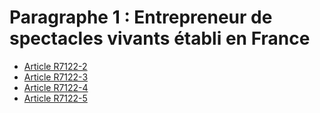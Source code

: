 # Paragraphe 1 : Entrepreneur de spectacles vivants établi en France

* [Article R7122-2](./LEGIARTI000024501048.md)
* [Article R7122-3](./LEGIARTI000018521755.md)
* [Article R7122-4](./LEGIARTI000024501052.md)
* [Article R7122-5](./LEGIARTI000024501082.md)

